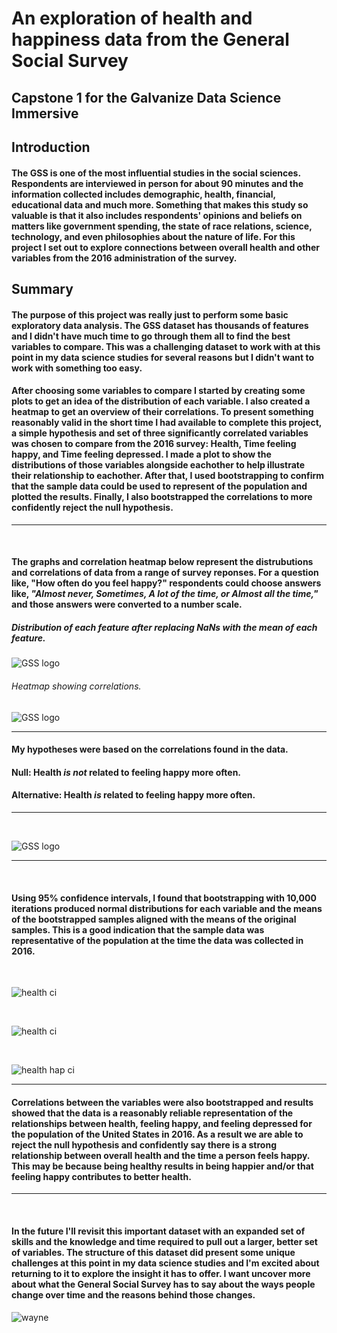 # An exploration of health and happiness data from the General Social Survey

## Capstone 1 for the Galvanize Data Science Immersive

## Introduction
#### The GSS is one of the most influential studies in the social sciences.  Respondents are interviewed in person for about 90 minutes and the information collected includes demographic, health, financial, educational data and much more.  Something that makes this study so valuable is that it also includes respondents' opinions and beliefs on matters like government spending, the state of race relations, science, technology, and even philosophies about the nature of life.  For this project I set out to explore connections between overall health and other variables from the 2016 administration of the survey.

## Summary
#### The purpose of this project was really just to perform some basic exploratory data analysis.  The GSS dataset has thousands of features and I didn't have much time to go through them all to find the best variables to compare.  This was a challenging dataset to work with at this point in my data science studies for several reasons but I didn't want to work with something too easy.

#### After choosing some variables to compare I started by creating some plots to get an idea of the distribution of each variable.  I also created a heatmap to get an overview of their correlations.  To present something reasonably valid in the short time I had available to complete this project, a simple hypothesis and set of three significantly correlated variables was chosen to compare from the 2016 survey:  Health, Time feeling happy, and Time feeling depressed.  I made a plot to show the distributions of those variables alongside eachother to help illustrate their relationship to eachother.  After that, I used bootstrapping to confirm that the sample data could be used to represent of the population and plotted the results.  Finally, I also bootstrapped the correlations to more confidently reject the null hypothesis.

______________________________________

<br>

####  The graphs and correlation heatmap below represent the distrubutions and correlations of data from a range of survey reponses.  For a question like, "How often do you feel happy?" respondents could choose answers like, *"Almost never, Sometimes, A lot of the time, or Almost all the time,"* and those answers were converted to a number scale.

##### Distribution of each feature after replacing NaNs with the mean of each feature.
![GSS logo](/images/resize_initial_vis.png)

###### Heatmap showing correlations.
![GSS logo](/images/resize_vis_hm.png)

______________________________________
#### My hypotheses were based on the correlations found in the data.

#### Null:   Health *is not* related to feeling happy more often.
#### Alternative:  Health *is* related to feeling happy more often.
______________________________________

<br>

![GSS logo](/images/Health_hap_dep.png)

______________________________________

<br>

#### Using 95% confidence intervals, I found that bootstrapping with 10,000 iterations produced normal distributions for each variable and the means of the bootstrapped samples aligned with the means of the original samples.  This is a good indication that the sample data was representative of the population at the time the data was collected in 2016.
<br>

![health ci](/images/health_ci.png)

<br>

![health ci](/images/felt_hap_ci.png)

<br>

![health hap ci](images/felt_dep_ci.png)

______________________________________


#### Correlations between the variables were also bootstrapped and results showed that the data is a reasonably reliable representation of the relationships between health, feeling happy, and feeling depressed for the population of the United States in 2016.  As a result we are able to reject the null hypothesis and confidently say there is a strong relationship between overall health and the time a person feels happy.  This may be because being healthy results in being happier and/or that feeling happy contributes to better health.

______________________________________
<br>

#### In the future I'll revisit this important dataset with an expanded set of skills and the knowledge and time required to pull out a larger, better set of variables.  The structure of this dataset did present some unique challenges at this point in my data science studies and I'm excited about returning to it to explore the insight it has to offer. I want uncover more about what the General Social Survey has to say about the ways people change over time and the reasons behind those changes.

![wayne](/images/Wayne.png)
